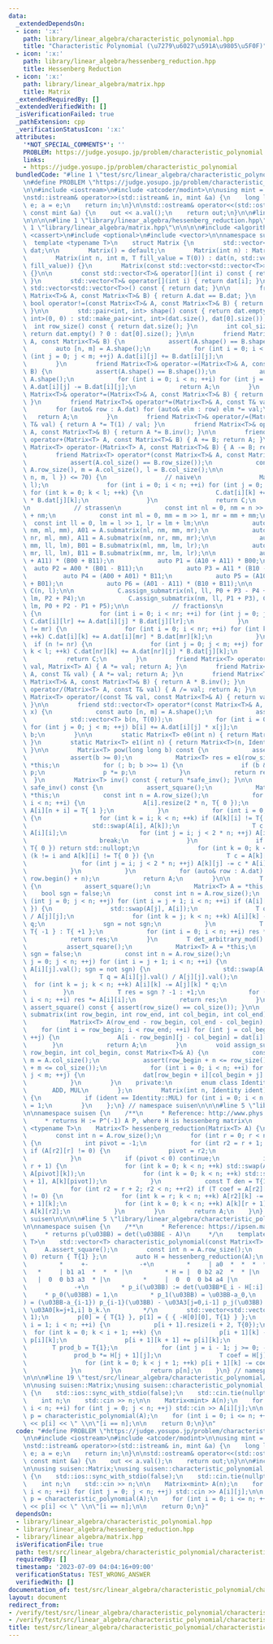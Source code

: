 ```yaml
---
data:
  _extendedDependsOn:
  - icon: ':x:'
    path: library/linear_algebra/characteristic_polynomial.hpp
    title: "Characteristic Polynomial (\u7279\u6027\u591A\u9805\u5F0F)"
  - icon: ':x:'
    path: library/linear_algebra/hessenberg_reduction.hpp
    title: Hessenberg Reduction
  - icon: ':x:'
    path: library/linear_algebra/matrix.hpp
    title: Matrix
  _extendedRequiredBy: []
  _extendedVerifiedWith: []
  _isVerificationFailed: true
  _pathExtension: cpp
  _verificationStatusIcon: ':x:'
  attributes:
    '*NOT_SPECIAL_COMMENTS*': ''
    PROBLEM: https://judge.yosupo.jp/problem/characteristic_polynomial
    links:
    - https://judge.yosupo.jp/problem/characteristic_polynomial
  bundledCode: "#line 1 \"test/src/linear_algebra/characteristic_polynomial/characteristic_polynomial.test.cpp\"\
    \n#define PROBLEM \"https://judge.yosupo.jp/problem/characteristic_polynomial\"\
    \n\n#include <iostream>\n#include <atcoder/modint>\n\nusing mint = atcoder::modint998244353;\n\
    \nstd::istream& operator>>(std::istream& in, mint &a) {\n    long long e; in >>\
    \ e; a = e;\n    return in;\n}\n\nstd::ostream& operator<<(std::ostream& out,\
    \ const mint &a) {\n    out << a.val();\n    return out;\n}\n\n#line 1 \"library/linear_algebra/characteristic_polynomial.hpp\"\
    \n\n\n\n#line 1 \"library/linear_algebra/hessenberg_reduction.hpp\"\n\n\n\n#line\
    \ 1 \"library/linear_algebra/matrix.hpp\"\n\n\n\n#include <algorithm>\n#include\
    \ <cassert>\n#include <optional>\n#include <vector>\n\nnamespace suisen {\n  \
    \  template <typename T>\n    struct Matrix {\n        std::vector<std::vector<T>>\
    \ dat;\n\n        Matrix() = default;\n        Matrix(int n) : Matrix(n, n) {}\n\
    \        Matrix(int n, int m, T fill_value = T(0)) : dat(n, std::vector<T>(m,\
    \ fill_value)) {}\n        Matrix(const std::vector<std::vector<T>>& dat) : dat(dat)\
    \ {}\n\n        const std::vector<T>& operator[](int i) const { return dat[i];\
    \ }\n        std::vector<T>& operator[](int i) { return dat[i]; }\n\n        operator\
    \ std::vector<std::vector<T>>() const { return dat; }\n\n        friend bool operator==(const\
    \ Matrix<T>& A, const Matrix<T>& B) { return A.dat == B.dat; }\n        friend\
    \ bool operator!=(const Matrix<T>& A, const Matrix<T>& B) { return A.dat != B.dat;\
    \ }\n\n        std::pair<int, int> shape() const { return dat.empty() ? std::make_pair<int,\
    \ int>(0, 0) : std::make_pair<int, int>(dat.size(), dat[0].size()); }\n      \
    \  int row_size() const { return dat.size(); }\n        int col_size() const {\
    \ return dat.empty() ? 0 : dat[0].size(); }\n\n        friend Matrix<T>& operator+=(Matrix<T>&\
    \ A, const Matrix<T>& B) {\n            assert(A.shape() == B.shape());\n    \
    \        auto [n, m] = A.shape();\n            for (int i = 0; i < n; ++i) for\
    \ (int j = 0; j < m; ++j) A.dat[i][j] += B.dat[i][j];\n            return A;\n\
    \        }\n        friend Matrix<T>& operator-=(Matrix<T>& A, const Matrix<T>&\
    \ B) {\n            assert(A.shape() == B.shape());\n            auto [n, m] =\
    \ A.shape();\n            for (int i = 0; i < n; ++i) for (int j = 0; j < m; ++j)\
    \ A.dat[i][j] -= B.dat[i][j];\n            return A;\n        }\n        friend\
    \ Matrix<T>& operator*=(Matrix<T>& A, const Matrix<T>& B) { return A = A * B;\
    \ }\n        friend Matrix<T>& operator*=(Matrix<T>& A, const T& val) {\n    \
    \        for (auto& row : A.dat) for (auto& elm : row) elm *= val;\n         \
    \   return A;\n        }\n        friend Matrix<T>& operator/=(Matrix<T>& A, const\
    \ T& val) { return A *= T(1) / val; }\n        friend Matrix<T>& operator/=(Matrix<T>&\
    \ A, const Matrix<T>& B) { return A *= B.inv(); }\n\n        friend Matrix<T>\
    \ operator+(Matrix<T> A, const Matrix<T>& B) { A += B; return A; }\n        friend\
    \ Matrix<T> operator-(Matrix<T> A, const Matrix<T>& B) { A -= B; return A; }\n\
    \        friend Matrix<T> operator*(const Matrix<T>& A, const Matrix<T>& B) {\n\
    \            assert(A.col_size() == B.row_size());\n            const int n =\
    \ A.row_size(), m = A.col_size(), l = B.col_size();\n\n            if (std::min({\
    \ n, m, l }) <= 70) {\n                // naive\n                Matrix<T> C(n,\
    \ l);\n                for (int i = 0; i < n; ++i) for (int j = 0; j < m; ++j)\
    \ for (int k = 0; k < l; ++k) {\n                    C.dat[i][k] += A.dat[i][j]\
    \ * B.dat[j][k];\n                }\n                return C;\n            }\n\
    \n            // strassen\n            const int nl = 0, nm = n >> 1, nr = nm\
    \ + nm;\n            const int ml = 0, mm = m >> 1, mr = mm + mm;\n          \
    \  const int ll = 0, lm = l >> 1, lr = lm + lm;\n\n            auto A00 = A.submatrix(nl,\
    \ nm, ml, mm), A01 = A.submatrix(nl, nm, mm, mr);\n            auto A10 = A.submatrix(nm,\
    \ nr, ml, mm), A11 = A.submatrix(nm, nr, mm, mr);\n\n            auto B00 = B.submatrix(ml,\
    \ mm, ll, lm), B01 = B.submatrix(ml, mm, lm, lr);\n            auto B10 = B.submatrix(mm,\
    \ mr, ll, lm), B11 = B.submatrix(mm, mr, lm, lr);\n\n            auto P0 = (A00\
    \ + A11) * (B00 + B11);\n            auto P1 = (A10 + A11) * B00;\n          \
    \  auto P2 = A00 * (B01 - B11);\n            auto P3 = A11 * (B10 - B00);\n  \
    \          auto P4 = (A00 + A01) * B11;\n            auto P5 = (A10 - A00) * (B00\
    \ + B01);\n            auto P6 = (A01 - A11) * (B10 + B11);\n\n            Matrix<T>\
    \ C(n, l);\n\n            C.assign_submatrix(nl, ll, P0 + P3 - P4 + P6), C.assign_submatrix(nl,\
    \ lm, P2 + P4);\n            C.assign_submatrix(nm, ll, P1 + P3), C.assign_submatrix(nm,\
    \ lm, P0 + P2 - P1 + P5);\n\n            // fractions\n            if (l != lr)\
    \ {\n                for (int i = 0; i < nr; ++i) for (int j = 0; j < mr; ++j)\
    \ C.dat[i][lr] += A.dat[i][j] * B.dat[j][lr];\n            }\n            if (m\
    \ != mr) {\n                for (int i = 0; i < nr; ++i) for (int k = 0; k < l;\
    \ ++k) C.dat[i][k] += A.dat[i][mr] * B.dat[mr][k];\n            }\n          \
    \  if (n != nr) {\n                for (int j = 0; j < m; ++j) for (int k = 0;\
    \ k < l; ++k) C.dat[nr][k] += A.dat[nr][j] * B.dat[j][k];\n            }\n\n \
    \           return C;\n        }\n        friend Matrix<T> operator*(const T&\
    \ val, Matrix<T> A) { A *= val; return A; }\n        friend Matrix<T> operator*(Matrix<T>\
    \ A, const T& val) { A *= val; return A; }\n        friend Matrix<T> operator/(const\
    \ Matrix<T>& A, const Matrix<T>& B) { return A * B.inv(); }\n        friend Matrix<T>\
    \ operator/(Matrix<T> A, const T& val) { A /= val; return A; }\n        friend\
    \ Matrix<T> operator/(const T& val, const Matrix<T>& A) { return val * A.inv();\
    \ }\n\n        friend std::vector<T> operator*(const Matrix<T>& A, const std::vector<T>&\
    \ x) {\n            const auto [n, m] = A.shape();\n            assert(m == int(x.size()));\n\
    \            std::vector<T> b(n, T(0));\n            for (int i = 0; i < n; ++i)\
    \ for (int j = 0; j < m; ++j) b[i] += A.dat[i][j] * x[j];\n            return\
    \ b;\n        }\n\n        static Matrix<T> e0(int n) { return Matrix<T>(n, Identity::ADD);\
    \ }\n        static Matrix<T> e1(int n) { return Matrix<T>(n, Identity::MUL);\
    \ }\n\n        Matrix<T> pow(long long b) const {\n            assert_square();\n\
    \            assert(b >= 0);\n            Matrix<T> res = e1(row_size()), p =\
    \ *this;\n            for (; b; b >>= 1) {\n                if (b & 1) res *=\
    \ p;\n                p *= p;\n            }\n            return res;\n      \
    \  }\n        Matrix<T> inv() const { return *safe_inv(); }\n\n        std::optional<Matrix<T>>\
    \ safe_inv() const {\n            assert_square();\n            Matrix<T> A =\
    \ *this;\n            const int n = A.row_size();\n            for (int i = 0;\
    \ i < n; ++i) {\n                A[i].resize(2 * n, T{ 0 });\n               \
    \ A[i][n + i] = T{ 1 };\n            }\n            for (int i = 0; i < n; ++i)\
    \ {\n                for (int k = i; k < n; ++k) if (A[k][i] != T{ 0 }) {\n  \
    \                  std::swap(A[i], A[k]);\n                    T c = T{ 1 } /\
    \ A[i][i];\n                    for (int j = i; j < 2 * n; ++j) A[i][j] *= c;\n\
    \                    break;\n                }\n                if (A[i][i] ==\
    \ T{ 0 }) return std::nullopt;\n                for (int k = 0; k < n; ++k) if\
    \ (k != i and A[k][i] != T{ 0 }) {\n                    T c = A[k][i];\n     \
    \               for (int j = i; j < 2 * n; ++j) A[k][j] -= c * A[i][j];\n    \
    \            }\n            }\n            for (auto& row : A.dat) row.erase(row.begin(),\
    \ row.begin() + n);\n            return A;\n        }\n\n        T det() const\
    \ {\n            assert_square();\n            Matrix<T> A = *this;\n        \
    \    bool sgn = false;\n            const int n = A.row_size();\n            for\
    \ (int j = 0; j < n; ++j) for (int i = j + 1; i < n; ++i) if (A[i][j] != T{ 0\
    \ }) {\n                std::swap(A[j], A[i]);\n                T q = A[i][j]\
    \ / A[j][j];\n                for (int k = j; k < n; ++k) A[i][k] -= A[j][k] *\
    \ q;\n                sgn = not sgn;\n            }\n            T res = sgn ?\
    \ T{ -1 } : T{ +1 };\n            for (int i = 0; i < n; ++i) res *= A[i][i];\n\
    \            return res;\n        }\n        T det_arbitrary_mod() const {\n \
    \           assert_square();\n            Matrix<T> A = *this;\n            bool\
    \ sgn = false;\n            const int n = A.row_size();\n            for (int\
    \ j = 0; j < n; ++j) for (int i = j + 1; i < n; ++i) {\n                for (;\
    \ A[i][j].val(); sgn = not sgn) {\n                    std::swap(A[j], A[i]);\n\
    \                    T q = A[i][j].val() / A[j][j].val();\n                  \
    \  for (int k = j; k < n; ++k) A[i][k] -= A[j][k] * q;\n                }\n  \
    \          }\n            T res = sgn ? -1 : +1;\n            for (int i = 0;\
    \ i < n; ++i) res *= A[i][i];\n            return res;\n        }\n        void\
    \ assert_square() const { assert(row_size() == col_size()); }\n\n        Matrix<T>\
    \ submatrix(int row_begin, int row_end, int col_begin, int col_end) const {\n\
    \            Matrix<T> A(row_end - row_begin, col_end - col_begin);\n        \
    \    for (int i = row_begin; i < row_end; ++i) for (int j = col_begin; j < col_end;\
    \ ++j) {\n                A[i - row_begin][j - col_begin] = dat[i][j];\n     \
    \       }\n            return A;\n        }\n        void assign_submatrix(int\
    \ row_begin, int col_begin, const Matrix<T>& A) {\n            const int n = A.row_size(),\
    \ m = A.col_size();\n            assert(row_begin + n <= row_size() and col_begin\
    \ + m <= col_size());\n            for (int i = 0; i < n; ++i) for (int j = 0;\
    \ j < m; ++j) {\n                dat[row_begin + i][col_begin + j] = A[i][j];\n\
    \            }\n        }\n    private:\n        enum class Identity {\n     \
    \       ADD, MUL\n        };\n        Matrix(int n, Identity ident) : Matrix<T>::Matrix(n)\
    \ {\n            if (ident == Identity::MUL) for (int i = 0; i < n; ++i) dat[i][i]\
    \ = 1;\n        }\n    };\n} // namespace suisen\n\n\n#line 5 \"library/linear_algebra/hessenberg_reduction.hpp\"\
    \n\nnamespace suisen {\n    /**\n     * Reference: http://www.phys.uri.edu/nigh/NumRec/bookfpdf/f11-5.pdf\n\
    \     * returns H := P^(-1) A P, where H is hessenberg matrix\n     */\n    template\
    \ <typename T>\n    Matrix<T> hessenberg_reduction(Matrix<T> A) {\n        A.assert_square();\n\
    \        const int n = A.row_size();\n        for (int r = 0; r < n - 2; ++r)\
    \ {\n            int pivot = -1;\n            for (int r2 = r + 1; r2 < n; ++r2)\
    \ if (A[r2][r] != 0) {\n                pivot = r2;\n                break;\n\
    \            }\n            if (pivot < 0) continue;\n            if (pivot !=\
    \ r + 1) {\n                for (int k = 0; k < n; ++k) std::swap(A[r + 1][k],\
    \ A[pivot][k]);\n                for (int k = 0; k < n; ++k) std::swap(A[k][r\
    \ + 1], A[k][pivot]);\n            }\n            const T den = T{1} / A[r + 1][r];\n\
    \            for (int r2 = r + 2; r2 < n; ++r2) if (T coef = A[r2][r] * den; coef\
    \ != 0) {\n                for (int k = r; k < n; ++k) A[r2][k] -= coef * A[r\
    \ + 1][k];\n                for (int k = 0; k < n; ++k) A[k][r + 1] += coef *\
    \ A[k][r2];\n            }\n        }\n        return A;\n    }\n} // namespace\
    \ suisen\n\n\n\n#line 5 \"library/linear_algebra/characteristic_polynomial.hpp\"\
    \n\nnamespace suisen {\n    /**\n     * Reference: https://ipsen.math.ncsu.edu/ps/charpoly3.pdf\n\
    \     * returns p(\u03BB) = det(\u03BBE - A)\n     */\n    template <typename\
    \ T>\n    std::vector<T> characteristic_polynomial(const Matrix<T> &A) {\n   \
    \     A.assert_square();\n        const int n = A.row_size();\n        if (n ==\
    \ 0) return { T{1} };\n        auto H = hessenberg_reduction(A);\n        /**\n\
    \         *     +-              -+\n         *     | a0  *  *  *  * |\n      \
    \   *     | b1 a1  *  *  * |\n         * H = |  0 b2 a2  *  * |\n         *  \
    \   |  0  0 b3 a3  * |\n         *     |  0  0  0 b4 a4 |\n         *     +- \
    \             -+\n         * p_i(\u03BB) := det(\u03BB*E_i - H[:i][:i])\n    \
    \     * p_0(\u03BB) = 1,\n         * p_1(\u03BB) = \u03BB-a_0,\n         * p_i(\u03BB\
    ) = (\u03BB-a_{i-1}) p_{i-1}(\u03BB) - \u03A3[j=0,i-1] p_j(\u03BB) * H_{j,i} *\
    \ \u03A0[k=j+1,i] b_k.\n         */\n        std::vector<std::vector<T>> p(n +\
    \ 1);\n        p[0] = { T{1} }, p[1] = { { -H[0][0], T{1} } };\n        for (int\
    \ i = 1; i < n; ++i) {\n            p[i + 1].resize(i + 2, T{0});\n          \
    \  for (int k = 0; k < i + 1; ++k) {\n                p[i + 1][k] -= H[i][i] *\
    \ p[i][k];\n                p[i + 1][k + 1] += p[i][k];\n            }\n     \
    \       T prod_b = T{1};\n            for (int j = i - 1; j >= 0; --j) {\n   \
    \             prod_b *= H[j + 1][j];\n                T coef = H[j][i] * prod_b;\n\
    \                for (int k = 0; k < j + 1; ++k) p[i + 1][k] -= coef * p[j][k];\n\
    \            }\n        }\n        return p[n];\n    }\n} // namespace suisen\n\
    \n\n\n#line 19 \"test/src/linear_algebra/characteristic_polynomial/characteristic_polynomial.test.cpp\"\
    \n\nusing suisen::Matrix;\nusing suisen::characteristic_polynomial;\n\nint main()\
    \ {\n    std::ios::sync_with_stdio(false);\n    std::cin.tie(nullptr);\n    \n\
    \    int n;\n    std::cin >> n;\n\n    Matrix<mint> A(n);\n    for (int i = 0;\
    \ i < n; ++i) for (int j = 0; j < n; ++j) std::cin >> A[i][j];\n\n    std::vector<mint>\
    \ p = characteristic_polynomial(A);\n    for (int i = 0; i <= n; ++i) std::cout\
    \ << p[i] << \" \\n\"[i == n];\n\n    return 0;\n}\n"
  code: "#define PROBLEM \"https://judge.yosupo.jp/problem/characteristic_polynomial\"\
    \n\n#include <iostream>\n#include <atcoder/modint>\n\nusing mint = atcoder::modint998244353;\n\
    \nstd::istream& operator>>(std::istream& in, mint &a) {\n    long long e; in >>\
    \ e; a = e;\n    return in;\n}\n\nstd::ostream& operator<<(std::ostream& out,\
    \ const mint &a) {\n    out << a.val();\n    return out;\n}\n\n#include \"library/linear_algebra/characteristic_polynomial.hpp\"\
    \n\nusing suisen::Matrix;\nusing suisen::characteristic_polynomial;\n\nint main()\
    \ {\n    std::ios::sync_with_stdio(false);\n    std::cin.tie(nullptr);\n    \n\
    \    int n;\n    std::cin >> n;\n\n    Matrix<mint> A(n);\n    for (int i = 0;\
    \ i < n; ++i) for (int j = 0; j < n; ++j) std::cin >> A[i][j];\n\n    std::vector<mint>\
    \ p = characteristic_polynomial(A);\n    for (int i = 0; i <= n; ++i) std::cout\
    \ << p[i] << \" \\n\"[i == n];\n\n    return 0;\n}"
  dependsOn:
  - library/linear_algebra/characteristic_polynomial.hpp
  - library/linear_algebra/hessenberg_reduction.hpp
  - library/linear_algebra/matrix.hpp
  isVerificationFile: true
  path: test/src/linear_algebra/characteristic_polynomial/characteristic_polynomial.test.cpp
  requiredBy: []
  timestamp: '2023-07-09 04:04:16+09:00'
  verificationStatus: TEST_WRONG_ANSWER
  verifiedWith: []
documentation_of: test/src/linear_algebra/characteristic_polynomial/characteristic_polynomial.test.cpp
layout: document
redirect_from:
- /verify/test/src/linear_algebra/characteristic_polynomial/characteristic_polynomial.test.cpp
- /verify/test/src/linear_algebra/characteristic_polynomial/characteristic_polynomial.test.cpp.html
title: test/src/linear_algebra/characteristic_polynomial/characteristic_polynomial.test.cpp
---
```

